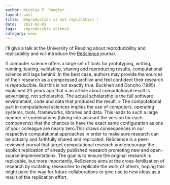 ```yaml
---
author: Nicolas P. Rougier
layout: post
title:  Reproduction is not replication !
date:   2017-02-01
tags:   reproducible science
category: news
---
```


I'll give a talk at the University of Reading about reproducibility and
replicability and will introduce the [ReScience](https://rescience.github.io)
journal. 

If computer science offers a large set of tools for prototyping, writing,
running, testing, validating, sharing and reproducing results, computational
science still lags behind. In the best case, authors may provide the sources of
their research as a compressed archive and feel confident their research is
reproducible. But this is not exactly true. Buckheit and Donoho (1995)
explained 20 years ago that « an article about computational result is
advertising, not scholarship. The actual scholarship is the full software
environment, code and data that produced the result. » The computational part
in computational sciences implies the use of computers, operating systems,
tools, frameworks, libraries and data. This leads to such a large number of
combinations (taking into account the version for each components) that the
chances to have the exact same configuration as one of your colleague are
nearly zero.This draws consequences in our respective computational approaches
in order to make sure research can be actually and faithfully shared and
replicated. ReScience is a peer-reviewed journal that target computational
research and encourage the explicit replication of already published research
promoting new and open-source implementations. The goal is to ensure the
original research is replicable, but more importantly, ReScience aims at the
cross-fertilization of research by incitating researcher to replicate the work
of others, hoping this might pave the way for future collaborations or give
rise to new ideas as a result of the replication effort.
